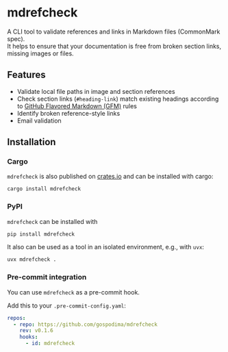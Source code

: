 # mdrefcheck

A CLI tool to validate references and links in Markdown files (CommonMark spec).  
It helps to ensure that your documentation is free from broken section links, missing images or files.

## Features

- Validate local file paths in image and section references
- Check section links (`#heading-link`) match existing headings according to [GitHub Flavored Markdown (GFM)](https://docs.github.com/en/get-started/writing-on-github/getting-started-with-writing-and-formatting-on-github/basic-writing-and-formatting-syntax#section-links) rules
- Identify broken reference-style links
- Email validation

## Installation

### Cargo

`mdrefcheck` is also published on [crates.io](https://crates.io/) and can be installed 
with cargo:

```bash
cargo install mdrefcheck
```

### PyPI

`mdrefcheck` can be installed with

```bash
pip install mdrefcheck
```

It also can be used as a tool in an isolated environment, e.g., with `uvx`:

```bash
uvx mdrefcheck .
```

### Pre-commit integration

You can use `mdrefcheck` as a pre-commit hook.

Add this to your `.pre-commit-config.yaml`:

```yaml
repos:
  - repo: https://github.com/gospodima/mdrefcheck
    rev: v0.1.6
    hooks:
      - id: mdrefcheck
```
